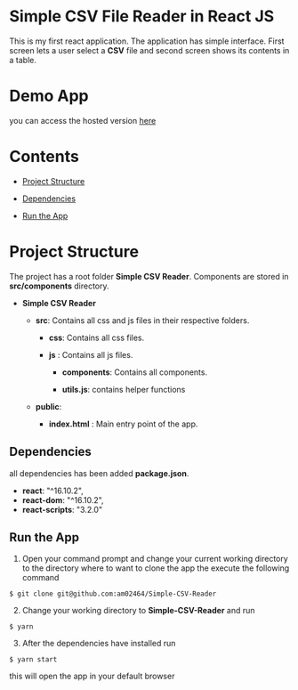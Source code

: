 
# Simple CSV File Reader in React JS

  

This is my first react application. The application has simple interface. First screen lets a user select a **CSV** file and second screen shows its contents in a table.


# Demo App

you can access the hosted version [here](http://am02464.github.io/simple-csv-reader)


# Contents

- [Project Structure](#-Project-Structure)

- [Dependencies](#-Dependencies )

- [Run the App](#-Run-the-App)

  

# Project Structure

The project has a root folder **Simple CSV Reader**. Components are stored in **src/components** directory.

  

-  **Simple CSV Reader**

	-  **src**: Contains all css and js files in their respective folders.

		-  **css**: Contains all css files.

		-  **js** : Contains all js files.
			- **components**: Contains all components.

			-  **utils.js**: contains helper functions
    - **public**: 
        -  **index.html** : Main entry point of the app.

  
  
  

## Dependencies

all dependencies has been added **package.json**.

-  **react**: "^16.10.2",
-  **react-dom**: "^16.10.2",
-  **react-scripts**: "3.2.0"

## Run the App

1. Open your command prompt and change your current working directory to the directory where to want to clone the app the execute the following command

  

```$ git clone git@github.com:am02464/Simple-CSV-Reader```

2. Change your working directory to **Simple-CSV-Reader** and run

```$ yarn```

3. After the dependencies have installed run

```$ yarn start```

this will open the app in your default browser 